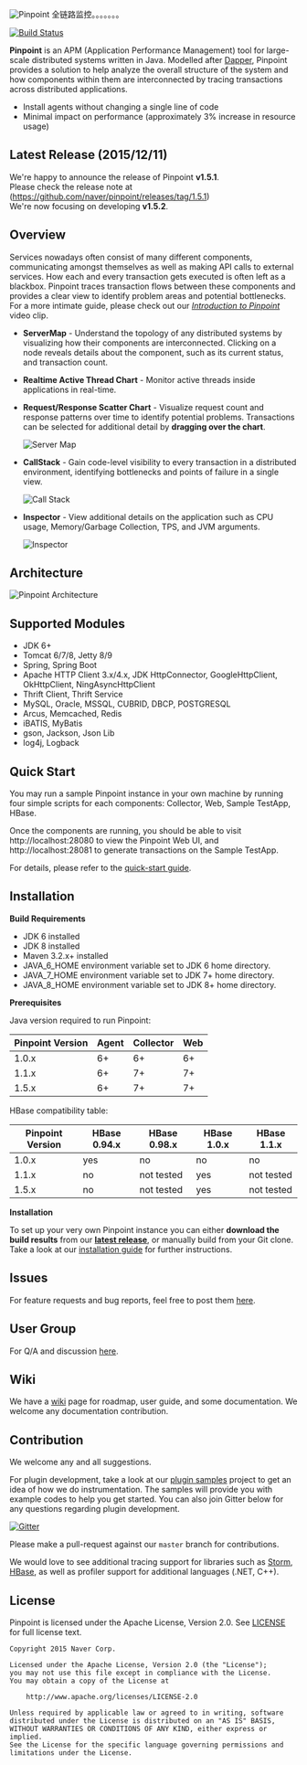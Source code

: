 ![Pinpoint](web/src/main/webapp/images/logo.png)
全链路监控。。。。。。。

[![Build Status](https://travis-ci.org/naver/pinpoint.svg?branch=master)](https://travis-ci.org/naver/pinpoint)

**Pinpoint** is an APM (Application Performance Management) tool for large-scale distributed systems written in Java. Modelled after [Dapper](http://research.google.com/pubs/pub36356.html "Google Dapper"), Pinpoint provides a solution to help analyze the overall structure of the system and how components within them are interconnected by tracing transactions across distributed applications.

* Install agents without changing a single line of code
* Minimal impact on performance (approximately 3% increase in resource usage)

## Latest Release (2015/12/11)
We're happy to announce the release of Pinpoint **v1.5.1**. <br/>
Please check the release note at (https://github.com/naver/pinpoint/releases/tag/1.5.1)<br/>
We're now focusing on developing **v1.5.2**.

## Overview
Services nowadays often consist of many different components, communicating amongst themselves as well as making API calls to external services. How each and every transaction gets executed is often left as a blackbox. Pinpoint traces transaction flows between these components and provides a clear view to identify problem areas and potential bottlenecks.<br/>
For a more intimate guide, please check out our *[Introduction to Pinpoint](https://github.com/naver/pinpoint/wiki#video-clips)* video clip.

* **ServerMap** - Understand the topology of any distributed systems by visualizing how their components are interconnected. Clicking on a node reveals details about the component, such as its current status, and transaction count.
* **Realtime Active Thread Chart** - Monitor active threads inside applications in real-time.
* **Request/Response Scatter Chart** - Visualize request count and response patterns over time to identify potential problems. Transactions can be selected for additional detail by **dragging over the chart**.

  ![Server Map](doc/img/ss_server-map.png)

* **CallStack** - Gain code-level visibility to every transaction in a distributed environment, identifying bottlenecks and points of failure in a single view.

  ![Call Stack](doc/img/ss_call-stack.png)

* **Inspector** - View additional details on the application such as CPU usage, Memory/Garbage Collection, TPS, and JVM arguments.

  ![Inspector](doc/img/ss_inspector.png)

## Architecture
![Pinpoint Architecture](doc/img/pinpoint-architecture.png)

## Supported Modules
* JDK 6+
* Tomcat 6/7/8, Jetty 8/9
* Spring, Spring Boot
* Apache HTTP Client 3.x/4.x, JDK HttpConnector, GoogleHttpClient, OkHttpClient, NingAsyncHttpClient
* Thrift Client, Thrift Service
* MySQL, Oracle, MSSQL, CUBRID, DBCP, POSTGRESQL
* Arcus, Memcached, Redis
* iBATIS, MyBatis
* gson, Jackson, Json Lib
* log4j, Logback

## Quick Start
You may run a sample Pinpoint instance in your own machine by running four simple scripts for each components: Collector, Web, Sample TestApp, HBase.

Once the components are running, you should be able to visit http://localhost:28080 to view the Pinpoint Web UI, and http://localhost:28081 to generate transactions on the Sample TestApp.

For details, please refer to the [quick-start guide](quickstart/README.md).

## Installation
**Build Requirements**

* JDK 6 installed
* JDK 8 installed
* Maven 3.2.x+ installed
* JAVA_6_HOME environment variable set to JDK 6 home directory.
* JAVA_7_HOME environment variable set to JDK 7+ home directory.
* JAVA_8_HOME environment variable set to JDK 8+ home directory.

**Prerequisites**

Java version required to run Pinpoint:

Pinpoint Version | Agent | Collector | Web
---------------- | ----- | --------- | ---
1.0.x | 6+ | 6+ | 6+
1.1.x | 6+ | 7+ | 7+
1.5.x | 6+ | 7+ | 7+

HBase compatibility table:

Pinpoint Version | HBase 0.94.x | HBase 0.98.x | HBase 1.0.x | HBase 1.1.x
---------------- | ------------ | ------------ | ----------- | -----------
1.0.x | yes | no | no | no
1.1.x | no | not tested | yes | not tested
1.5.x | no | not tested | yes | not tested


**Installation**

To set up your very own Pinpoint instance you can either **download the build results** from our [**latest release**](https://github.com/naver/pinpoint/releases/latest), or manually build from your Git clone.
Take a look at our [installation guide](doc/installation.md) for further instructions.

## Issues
For feature requests and bug reports, feel free to post them [here](https://github.com/naver/pinpoint/issues "Pinpoint Issues").


## User Group
For Q/A and discussion [here](https://groups.google.com/forum/#!forum/pinpoint_user "Pinpoint Google Group").


## Wiki
We have a [wiki](https://github.com/naver/pinpoint/wiki) page for roadmap, user guide, and some documentation.
We welcome any documentation contribution.


## Contribution
We welcome any and all suggestions.

For plugin development, take a look at our [plugin samples](https://github.com/naver/pinpoint-plugin-sample "Pinpoint Plugin Samples project") project to get an idea of how we do instrumentation. The samples will provide you with example codes to help you get started. You can also join Gitter below for any questions regarding plugin development.

[![Gitter](https://badges.gitter.im/Join%20Chat.svg)](https://gitter.im/naver/pinpoint-plugin-sample?utm_source=badge&utm_medium=badge&utm_campaign=pr-badge)

Please make a pull-request against our `master` branch for contributions.

We would love to see additional tracing support for libraries such as [Storm](https://storm.apache.org "Apache Storm"), [HBase](http://hbase.apache.org "Apache HBase"), as well as profiler support for additional languages (.NET, C++).

## License
Pinpoint is licensed under the Apache License, Version 2.0.
See [LICENSE](LICENSE) for full license text.

```
Copyright 2015 Naver Corp.

Licensed under the Apache License, Version 2.0 (the "License");
you may not use this file except in compliance with the License.
You may obtain a copy of the License at

    http://www.apache.org/licenses/LICENSE-2.0

Unless required by applicable law or agreed to in writing, software
distributed under the License is distributed on an "AS IS" BASIS,
WITHOUT WARRANTIES OR CONDITIONS OF ANY KIND, either express or implied.
See the License for the specific language governing permissions and
limitations under the License.
```
